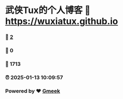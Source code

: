 # 武侠Tux的个人博客 :link: https://wuxiatux.github.io 
### :page_facing_up: [2](https://wuxiatux.github.io/tag.html) 
### :speech_balloon: 0 
### :hibiscus: 1713 
### :alarm_clock: 2025-01-13 10:09:57 
### Powered by :heart: [Gmeek](https://github.com/Meekdai/Gmeek)
